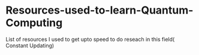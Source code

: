 # Resources-used-to-learn-Quantum-Computing
List of resources I used to get upto speed to do reseach in this field( Constant Updating)
